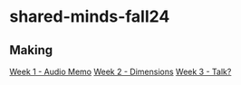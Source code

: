 # shared-minds-fall24

## Making

[Week 1 - Audio Memo](https://alanvww.github.io/shared-minds-fall24/week-1/)
[Week 2 - Dimensions](https://alanvww.github.io/shared-minds-fall24/week-2/)
[Week 3 - Talk?](https://alanvww.github.io/shared-minds-fall24/week-3/)
